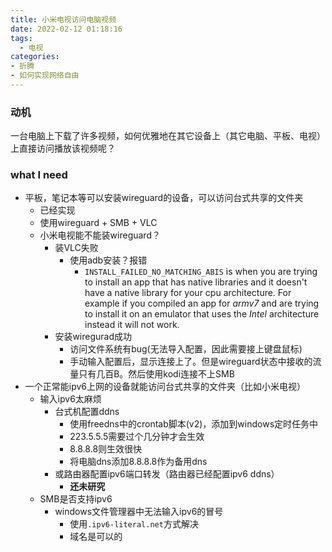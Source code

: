 ```yaml
---
title: 小米电视访问电脑视频
date: 2022-02-12 01:18:16
tags:
  - 电视
categories:
- 折腾
- 如何实现网络自由
---
```


### 动机

一台电脑上下载了许多视频，如何优雅地在其它设备上（其它电脑、平板、电视）上直接访问播放该视频呢？
<!--more-->

### what I need

- 平板，笔记本等可以安装wireguard的设备，可以访问台式共享的文件夹
  - 已经实现
  - 使用wireguard + SMB + VLC
  - 小米电视能不能装wireguard？
    - 装VLC失败
      - 使用adb安装？报错
        - `INSTALL_FAILED_NO_MATCHING_ABIS` is when you are trying to install an app that has native libraries and it doesn't have a native library for your cpu architecture. For example if you compiled an app for _armv7_ and are trying to install it on an emulator that uses the _Intel_ architecture instead it will not work.
    - 安装wiregurad成功
      - 访问文件系统有bug(无法导入配置，因此需要接上键盘鼠标)
      - 手动输入配置后，显示连接上了。但是wireguard状态中接收的流量只有几百B。然后使用kodi连接不上SMB
- 一个正常能ipv6上网的设备就能访问台式共享的文件夹（比如小米电视）
  - 输入ipv6太麻烦
    - 台式机配置ddns
      - 使用freedns中的crontab脚本(v2)，添加到windows定时任务中
      - 223.5.5.5需要过个几分钟才会生效
      - 8.8.8.8则生效很快
      - 将电脑dns添加8.8.8.8作为备用dns
    - 或路由器配置ipv6端口转发（路由器已经配置ipv6 ddns）
      - **还未研究**
  - SMB是否支持ipv6
    - windows文件管理器中无法输入ipv6的冒号
      - 使用`.ipv6-literal.net`方式解决
      - 域名是可以的

